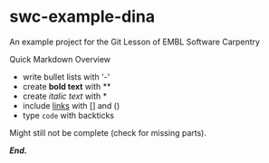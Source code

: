 # swc-example-dina
An example project for the Git Lesson of EMBL Software Carpentry

Quick Markdown Overview

- write bullet lists with '-'
- create **bold text** with **
- create *italic text* with *
- include [links](https://embl.de) with [] and ()
- type `code` with backticks

Might still not be complete (check for missing parts).

***End.***
